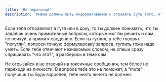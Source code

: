 ```yaml
---
title: 'Не нервничай'
description: 'Имена должны быть информативными и отражать суть того, что они представляют.'
---
```



Если тебя отправляют в гугл или в доку, то ты должен понимать, что ты задаёшь очень примитивные вопросы, которые мог бы решить и сам, не психуй, а прими к сведению. Если ты гуглил, а тебе говорят "погугли", попроси точную формулировку запроса, гуглить тоже надо уметь. Если тебе отвечают незнакомым словом, не спеши сразу спрашивать "что это?", а разберись в теме сам.

Не огрызайся и не отвечай на токсичные сообщения, тем более не переходи на личности. В вопросе тебе это не поможет, а "mute" получишь ты. Будь взрослее, тебе никто ничего не должен.
